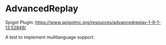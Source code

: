 # AdvancedReplay

Spigot Plugin: https://www.spigotmc.org/resources/advancedreplay-1-9-1-13.52849/

A test to implement mulitlanguage support.
